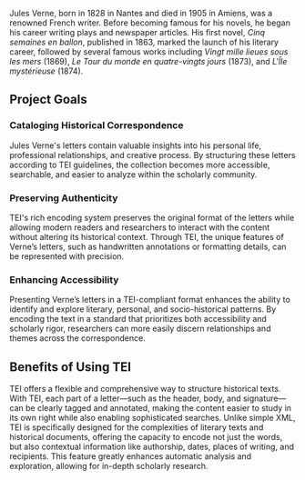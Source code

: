 Jules Verne, born in 1828 in Nantes and died in 1905 in Amiens, was a renowned French writer. Before becoming famous for his novels, he began his career writing plays and newspaper articles. His first novel, *Cinq semaines en ballon*, published in 1863, marked the launch of his literary career, followed by several famous works including *Vingt mille lieues sous les mers* (1869), *Le Tour du monde en quatre-vingts jours* (1873), and *L'Île mystérieuse* (1874).

## Project Goals

### Cataloging Historical Correspondence
Jules Verne's letters contain valuable insights into his personal life, professional relationships, and creative process. By structuring these letters according to TEI guidelines, the collection becomes more accessible, searchable, and easier to analyze within the scholarly community.

### Preserving Authenticity
TEI's rich encoding system preserves the original format of the letters while allowing modern readers and researchers to interact with the content without altering its historical context. Through TEI, the unique features of Verne’s letters, such as handwritten annotations or formatting details, can be represented with precision.

### Enhancing Accessibility
Presenting Verne’s letters in a TEI-compliant format enhances the ability to identify and explore literary, personal, and socio-historical patterns. By encoding the text in a standard that prioritizes both accessibility and scholarly rigor, researchers can more easily discern relationships and themes across the correspondence.

## Benefits of Using TEI

TEI offers a flexible and comprehensive way to structure historical texts. With TEI, each part of a letter—such as the header, body, and signature—can be clearly tagged and annotated, making the content easier to study in its own right while also enabling sophisticated searches. Unlike simple XML, TEI is specifically designed for the complexities of literary texts and historical documents, offering the capacity to encode not just the words, but also contextual information like authorship, dates, places of writing, and recipients. This feature greatly enhances automatic analysis and exploration, allowing for in-depth scholarly research.
